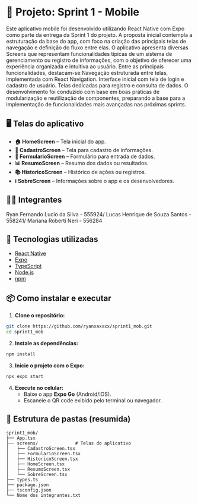 # 📱 Projeto: Sprint 1 - Mobile

Este aplicativo mobile foi desenvolvido utilizando React Native com Expo como parte da entrega da Sprint 1 do projeto. 
A proposta inicial contempla a estruturação da base do app, com foco na criação das principais telas de navegação e definição do fluxo entre elas.
O aplicativo apresenta diversas Screens que representam funcionalidades típicas de um sistema de gerenciamento ou registro de informações, 
com o objetivo de oferecer uma experiência organizada e intuitiva ao usuário. Entre as principais funcionalidades, 
destacam-se:Navegação estruturada entre telas, implementada com React Navigation.
Interface inicial com tela de login e cadastro de usuário. Telas dedicadas para registro e consulta de dados.
O desenvolvimento foi conduzido com base em boas práticas de modularização e reutilização de componentes, 
preparando a base para a implementação de funcionalidades mais avançadas nas próximas sprints.

## 🖥️ Telas do aplicativo

- **🏠 HomeScreen** – Tela inicial do app.
- **📝 CadastroScreen** – Tela para cadastro de informações.
- **📄 FormularioScreen** – Formulário para entrada de dados.
- **📊 ResumoScreen** – Resumo dos dados ou resultados.
- **📚 HistoricoScreen** – Histórico de ações ou registros.
- **ℹ️ SobreScreen** – Informações sobre o app e os desenvolvedores.

## 👨‍💻 Integrantes
Ryan Fernando Lucio da Silva - 555924/
Lucas Henrique de Souza Santos - 558241/
Mariana Roberti Neri - 556284

## 🚀 Tecnologias utilizadas

- [React Native](https://reactnative.dev/)
- [Expo](https://expo.dev/)
- [TypeScript](https://www.typescriptlang.org/)
- [Node.js](https://nodejs.org/)
- [npm](https://www.npmjs.com/)

## 📦 Como instalar e executar

1. **Clone o repositório:**

```bash
git clone https://github.com/ryanxaxxxx/sprint1_mob.git
cd sprint1_mob
```

2. **Instale as dependências:**

```bash
npm install
```

3. **Inicie o projeto com o Expo:**

```bash
npx expo start
```

4. **Execute no celular:**
   - Baixe o app **Expo Go** (Android/iOS).
   - Escaneie o QR code exibido pelo terminal ou navegador.

## 📁 Estrutura de pastas (resumida)

```
sprint1_mob/
├── App.tsx
├── screens/              # Telas do aplicativo
│   ├── CadastroScreen.tsx
│   ├── FormularioScreen.tsx
│   ├── HistoricoScreen.tsx
│   ├── HomeScreen.tsx
│   ├── ResumoScreen.tsx
│   └── SobreScreen.tsx
├── types.ts
├── package.json
├── tsconfig.json
└── Nome dos integrantes.txt
```


